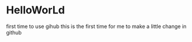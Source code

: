 # HelloWorLd
first time to use gihub
this is the first time for me to make a little change in github
